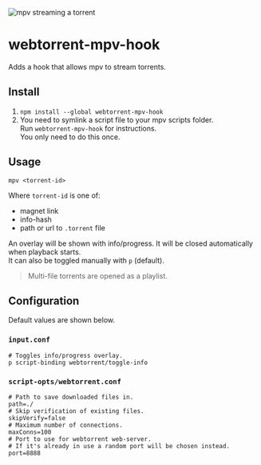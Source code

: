 ![mpv streaming a torrent](https://github.com/mrxdst/webtorrent-mpv-hook/raw/master/.github/poster.png)

# webtorrent-mpv-hook

Adds a hook that allows mpv to stream torrents.  

## Install

1. `npm install --global webtorrent-mpv-hook`
2. You need to symlink a script file to your mpv scripts folder.  
   Run `webtorrent-mpv-hook` for instructions.  
   You only need to do this once.

## Usage

`mpv <torrent-id>`

Where `torrent-id` is one of:
* magnet link
* info-hash
* path or url to `.torrent` file

An overlay will be shown with info/progress. It will be closed automatically when playback starts.  
It can also be toggled manually with `p` (default).

> Multi-file torrents are opened as a playlist.

## Configuration

Default values are shown below.

### `input.conf`

```properties
# Toggles info/progress overlay.
p script-binding webtorrent/toggle-info
```

### `script-opts/webtorrent.conf`
```properties
# Path to save downloaded files in.
path=./
# Skip verification of existing files.
skipVerify=false
# Maximum number of connections.
maxConns=100
# Port to use for webtorrent web-server.
# If it's already in use a random port will be chosen instead.
port=8888
```
